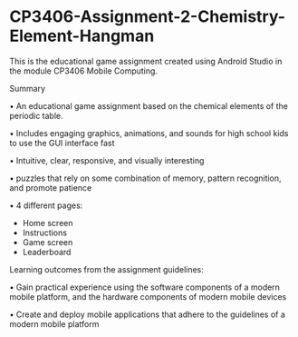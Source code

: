 # CP3406-Assignment-2-Chemistry-Element-Hangman

This is the educational game assignment created using Android Studio in the module CP3406 Mobile Computing.


Summary

• An educational game assignment based on the chemical elements of the periodic table.

• Includes engaging graphics, animations, and sounds for high school kids to use the GUI interface fast

• Intuitive, clear, responsive, and visually interesting

• puzzles that rely on some combination of memory, pattern recognition, and promote patience

• 4 different pages:

  - Home screen
  - Instructions
  - Game screen
  - Leaderboard


Learning outcomes from the assignment guidelines:

• Gain practical experience using the software components of a modern mobile platform, and the hardware components of modern mobile devices

• Create and deploy mobile applications that adhere to the guidelines of a modern mobile platform
